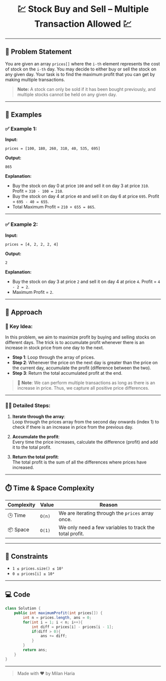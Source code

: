 <h1 align="center">💹 Stock Buy and Sell – Multiple Transaction Allowed 💹</h1>

---

## 🧩 Problem Statement

You are given an array `prices[]` where the `i-th` element represents the cost of stock on the `i-th` day. You may decide to either buy or sell the stock on any given day. Your task is to find the maximum profit that you can get by making multiple transactions. 

> **Note:** A stock can only be sold if it has been bought previously, and multiple stocks cannot be held on any given day.

---

## 🧪 Examples

### ✅ Example 1:
**Input:**  
```
prices = [100, 180, 260, 310, 40, 535, 695]
```

**Output:**  
```
865
```

**Explanation:**  
- Buy the stock on day 0 at price `100` and sell it on day 3 at price `310`. Profit = `310 - 100 = 210`.
- Buy the stock on day 4 at price `40` and sell it on day 6 at price `695`. Profit = `695 - 40 = 655`.
- Total Maximum Profit = `210 + 655 = 865`.

---

### ✅ Example 2:
**Input:**  
```
prices = [4, 2, 2, 2, 4]
```

**Output:**  
```
2
```

**Explanation:**  
- Buy the stock on day 3 at price `2` and sell it on day 4 at price `4`. Profit = `4 - 2 = 2`.
- Maximum Profit = `2`.

---

## 🧠 Approach

### 🧮 Key Idea:

In this problem, we aim to maximize profit by buying and selling stocks on different days. The trick is to accumulate profit whenever there is an increase in stock price from one day to the next.

- **Step 1**: Loop through the array of prices.
- **Step 2**: Whenever the price on the next day is greater than the price on the current day, accumulate the profit (difference between the two).
- **Step 3**: Return the total accumulated profit at the end.

> 📝 **Note**: We can perform multiple transactions as long as there is an increase in price. Thus, we capture all positive price differences.

---

### 🧑‍💻 Detailed Steps:

1. **Iterate through the array**:  
   Loop through the prices array from the second day onwards (index 1) to check if there is an increase in price from the previous day.

2. **Accumulate the profit**:  
   Every time the price increases, calculate the difference (profit) and add it to the total profit.

3. **Return the total profit**:  
   The total profit is the sum of all the differences where prices have increased.

---

## ⏱️ Time & Space Complexity

| Complexity | Value             | Reason                         |
|------------|-------------------|--------------------------------|
| 🕒 Time     | `O(n)`             | We are iterating through the `prices` array once. |
| 📦 Space    | `O(1)`             | We only need a few variables to track the total profit. |

---

## 🎯 Constraints

- `1 ≤ prices.size() ≤ 10⁵`
- `0 ≤ prices[i] ≤ 10⁴`

---

## 💻 Code

```java
class Solution {
    public int maximumProfit(int prices[]) {
        int n = prices.length, ans = 0;
        for(int i = 1; i < n; i++){
            int diff = prices[i] - prices[i - 1];
            if(diff > 0){
                ans += diff;
            }
        }
        return ans;
    }
}
```

---

> Made with ❤️ by Milan Haria
